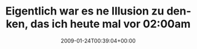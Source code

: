 ---
retweeted: false
source: <a href="http://twitter.com" rel="nofollow">Twitter Web Client</a>
entities:
  hashtags:
  - text: biorythmus
    indices:
    - '87'
    - '98'
  symbols: []
  user_mentions: []
  urls: []
display_text_range:
- '0'
- '98'
favorite_count: '1'
id_str: '1143512924'
truncated: false
retweet_count: '0'
id: '1143512924'
created_at: Sat Jan 24 00:39:04 +0000 2009
favorited: false
full_text: 'Eigentlich war es ne Illusion zu denken, das ich heute mal vor 02:00am
  ins Bett komme. #biorythmus'
lang: de
tags:
- biorythmus
- pesos/twitter
date: '2009-01-24T00:39:04+00:00'
src: https://twitter.com/bascht/status/1143512924
original_url: https://twitter.com/bascht/status/1143512924
type: twitter_tweet
text: 'Eigentlich war es ne Illusion zu denken, das ich heute mal vor 02:00am ins
  Bett komme. #biorythmus'
title: 'Eigentlich war es ne Illusion zu denken, das ich heute mal vor 02:00am '

---